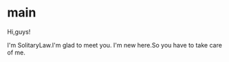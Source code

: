 # main

Hi,guys!

I'm SolitaryLaw.I'm glad to meet you.
I'm new here.So you have to take care of me.
